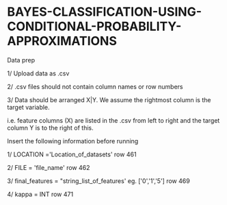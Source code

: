 # BAYES-CLASSIFICATION-USING-CONDITIONAL-PROBABILITY-APPROXIMATIONS

Data prep

1/ Upload data as .csv


2/ .csv files should not contain column names or row numbers


3/ Data should be arranged X|Y. We assume the rightmost column is the target variable.


i.e. feature columns (X) are listed in the .csv from left to right and the target column Y is to the right of this. 




Insert the following information before running

1/ LOCATION ='Location_of_datasets' row 461 


2/ FILE = 'file_name' row 462 


3/ final_features = "string_list_of_features' eg. ['0','1','5'] row 469


4/ kappa = INT row 471
